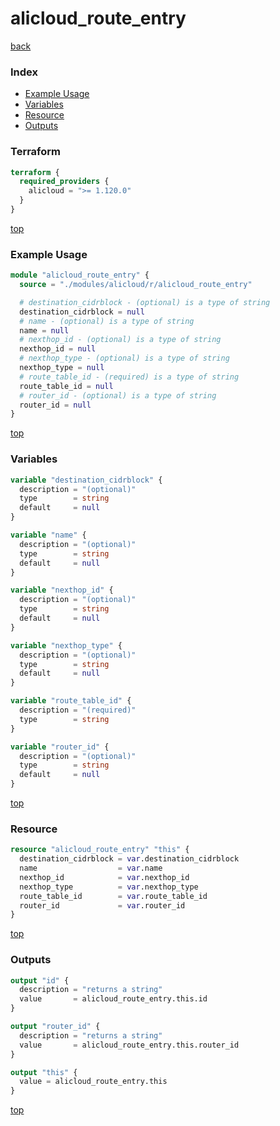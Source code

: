 # alicloud_route_entry

[back](../alicloud.md)

### Index

- [Example Usage](#example-usage)
- [Variables](#variables)
- [Resource](#resource)
- [Outputs](#outputs)

### Terraform

```terraform
terraform {
  required_providers {
    alicloud = ">= 1.120.0"
  }
}
```

[top](#index)

### Example Usage

```terraform
module "alicloud_route_entry" {
  source = "./modules/alicloud/r/alicloud_route_entry"

  # destination_cidrblock - (optional) is a type of string
  destination_cidrblock = null
  # name - (optional) is a type of string
  name = null
  # nexthop_id - (optional) is a type of string
  nexthop_id = null
  # nexthop_type - (optional) is a type of string
  nexthop_type = null
  # route_table_id - (required) is a type of string
  route_table_id = null
  # router_id - (optional) is a type of string
  router_id = null
}
```

[top](#index)

### Variables

```terraform
variable "destination_cidrblock" {
  description = "(optional)"
  type        = string
  default     = null
}

variable "name" {
  description = "(optional)"
  type        = string
  default     = null
}

variable "nexthop_id" {
  description = "(optional)"
  type        = string
  default     = null
}

variable "nexthop_type" {
  description = "(optional)"
  type        = string
  default     = null
}

variable "route_table_id" {
  description = "(required)"
  type        = string
}

variable "router_id" {
  description = "(optional)"
  type        = string
  default     = null
}
```

[top](#index)

### Resource

```terraform
resource "alicloud_route_entry" "this" {
  destination_cidrblock = var.destination_cidrblock
  name                  = var.name
  nexthop_id            = var.nexthop_id
  nexthop_type          = var.nexthop_type
  route_table_id        = var.route_table_id
  router_id             = var.router_id
}
```

[top](#index)

### Outputs

```terraform
output "id" {
  description = "returns a string"
  value       = alicloud_route_entry.this.id
}

output "router_id" {
  description = "returns a string"
  value       = alicloud_route_entry.this.router_id
}

output "this" {
  value = alicloud_route_entry.this
}
```

[top](#index)